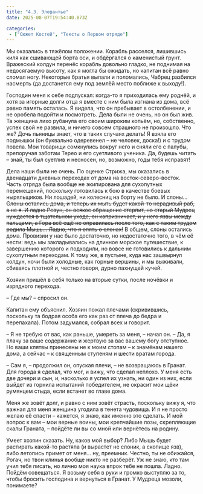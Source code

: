 ```yaml
---
title: "4.3. Элефантье"
date: 2025-08-07T19:54:40.873Z

categories:
 - ["Сюжет Костей", "Тексты о Первом отряде"]
---
```


Мы оказались в тяжёлом положении. Корабль расселся, лишившись киля как
сшивающей борта оси, и обдёргался о каменистый грунт. Вражеский колдун
перенёс корабль довольно гладко, не поднимая на недосягаемую высоту, как
я могла бы ожидать, но капитан всё равно сломал ногу. Некоторые братья
выпали и поломались, Чабрец разбился насмерть (да достанется ему под
землёй место поближе к выходу!).

Господин меня к себе подпускал: когда-то я приходилась ему роднёй, и
хотя за игорные долги отца я вместе с ним была изгнана из дома, всё
равно память осталась. Я видела, что он пребывает в остолбенении, и не
оробела подойти и посмотреть. Дела были не очень, но он был жив. Та
женщина лихо рубанула его своим широким копьём, но, собственно, успех
свой не развила, и ничего совсем страшного не произошло. Что же? Дочь
пьяницы знает, что в таких случаях делать! Я взяла его подмышки (он
буквально одеревенел – не человек, доска!) и с трудом повела. Мои
товарищи сомкнулись вокруг него и сняли его с палубы, препоручая заботам
Терео и его суетливого ученика. Да, будешь читать – знай, ты был суетлив
и несносен, но, возможно, годы тебя исправят!

Дела наши были не очень. По оценке Стрижа, мы оказались в двенадцати
дневных переходах от дома на восток-северо-восток. Часть отряда была
вообще не экипирована для сухопутных перемещений, поскольку готовилась к
бою в качестве боевых ныряльщиков. Ни лошадей, ни колесниц на борту не
было. И слоны… <s>Слоны остались дома, и теперь их мыть будет какой-то
нерадивый раб, а не я. И ладно Ревун, он всякое обращение стерпит, но
старый Мудрец нуждается в тщательном уходе, он капризничает, и у него
язвы между пальцами, а Гора всё ещё не оправилась после того, как с
таким трудом родила Мышь… Ладно, что я опять о слонах!</s> В общем,
слоны остались дома. Провизии у нас было достаточно, но недостаточно
того, в чём её нести: ведь мы закладывались на длинное морское
путешествие, к завершению которого и подходили, но вовсе не готовились к
дальним сухопутным переходам. К тому же, в пустыне, куда нас зашвырнул
колдун, ночи были холодные, как горные вершины, и мы выживали, сбиваясь
плотной и, честно говоря, дурно пахнущей кучей.

Хозяин пришёл в себя только на вторые сутки, после ночёвки и изрядного
перехода.

– Где мы? – спросил он.

Капитан ему объяснил. Хозяин пожал плечами (скривившись, поскольку та
бодрая особа его как раз от плеча до бедра и перепахала). Потом
задумался, собрал всех и говорит.

– Я не требую от вас, как раньше, умереть за меня, – начал он. – Да, я
плачу за ваше содержание и жертвую за вас вашему богу отступное. Но ваши
клятвы принесены не к моим стопам – к знамёнам нашего дома, а сейчас – к
священным ступеням и шести вратам города.

– Сам я, – продолжил он, опуская плечи, – не возвращаюсь в Гранат. Для
города я сделал, что мог, и вижу, что сделал неплохо. У меня есть две
дочери и сын, и, насколько я успел их узнать, ни один из них, если
выйдет из горнила испытаний победителем, не окрасит мои щёки румянцем
стыда, если встанет во главе дома.

Меня же зовёт долг, и равно с ним зовёт страсть, поскольку вижу я, что
важная для меня женщина угодила в тенета чудовища. И я не просто желаю
её спасти – кажется, я знаю, как именно это сделать. И мой вопрос к вам
– мои верные воины, мои крепчайшие лозы, скрепляющие скалы Граната, –
пойдёте ли вы со мной или вернётесь на родину.

Умеет хозяин сказать. Ну, каков мой выбор? Либо Мышь будет растирать
какой-то растяпа (и вырастет не слоник, а скопище язв), либо летопись
примет от меня… ну, преемник. Честно, ты не обижайся, Рогач, но твои
клинья вообще никто не разберёт. Уж не знаю, кто там учил тебя писать,
но лично моя наука впрок тебе не пошла. Ладно. Пойдём совещаться. Я
возьму себя в руки и громко выступлю за то, чтобы бросить господина и
вернуться в Гранат. У Мудреца мозоли, понимаете?
